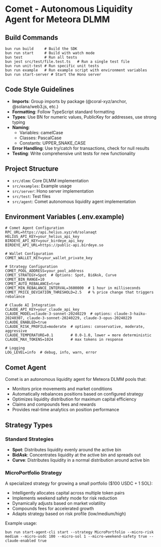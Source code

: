 # Comet - Autonomous Liquidity Agent for Meteora DLMM

## Build Commands
```
bun run build     # Build the SDK
bun run start     # Build with watch mode
bun test          # Run all tests
bun jest src/test/file.test.ts   # Run a single test file
bun run unit-test # Run specific unit tests
bun run example   # Run example script with environment variables
bun run start-server # Start the Hono server
```

## Code Style Guidelines
- **Imports**: Group imports by package (@coral-xyz/anchor, @solana/web3.js, etc.)
- **Formatting**: Follow TypeScript standard formatting
- **Types**: Use BN for numeric values, PublicKey for addresses, use strong typing
- **Naming**: 
  - Variables: camelCase
  - Classes: PascalCase
  - Constants: UPPER_SNAKE_CASE
- **Error Handling**: Use try/catch for transactions, check for null results
- **Testing**: Write comprehensive unit tests for new functionality

## Project Structure
- `src/dlmm`: Core DLMM implementation
- `src/examples`: Example usage
- `src/server`: Hono server implementation
- `src/test`: Test files
- `src/agent`: Comet autonomous liquidity agent implementation

## Environment Variables (.env.example)
```
# Comet Agent Configuration
RPC_URL=https://api.helius.xyz/v0/solanaqt
HELIUS_API_KEY=your_helius_api_key
BIRDEYE_API_KEY=your_birdeye_api_key
BIRDEYE_API_URL=https://public-api.birdeye.so

# Wallet Configuration
COMET_WALLET_KEY=your_wallet_private_key

# Strategy Configuration
COMET_POOL_ADDRESS=your_pool_address
COMET_STRATEGY=Spot  # Options: Spot, BidAsk, Curve
COMET_BIN_RANGE=10
COMET_AUTO_REBALANCE=true
COMET_MIN_REBALANCE_INTERVAL=3600000  # 1 hour in milliseconds
COMET_PRICE_DEVIATION_THRESHOLD=2.5   # % price change that triggers rebalance

# Claude AI Integration
CLAUDE_API_KEY=your_claude_api_key
CLAUDE_MODEL=claude-3-sonnet-20240229  # options: claude-3-haiku-20240307, claude-3-sonnet-20240229, claude-3-opus-20240229
CLAUDE_ENABLED=true
CLAUDE_RISK_PROFILE=moderate  # options: conservative, moderate, aggressive
CLAUDE_TEMPERATURE=0.1        # 0.0-1.0, lower = more deterministic
CLAUDE_MAX_TOKENS=1024        # max tokens in response

# Logging
LOG_LEVEL=info  # debug, info, warn, error
```

## Comet Agent
Comet is an autonomous liquidity agent for Meteora DLMM pools that:
- Monitors price movements and market conditions
- Automatically rebalances positions based on configured strategy
- Optimizes liquidity distribution for maximum capital efficiency
- Claims and compounds fees and rewards
- Provides real-time analytics on position performance

## Strategy Types

### Standard Strategies
- **Spot**: Distributes liquidity evenly around the active bin
- **BidAsk**: Concentrates liquidity at the active bin and spreads out
- **Curve**: Distributes liquidity in a normal distribution around active bin

### MicroPortfolio Strategy
A specialized strategy for growing a small portfolio ($100 USDC + 1 SOL):
- Intelligently allocates capital across multiple token pairs
- Implements weekend safety mode for risk reduction
- Dynamically adjusts based on market volatility
- Compounds fees for accelerated growth
- Adapts strategy based on risk profile (low/medium/high)

Example usage:
```
bun run start-agent-cli start --strategy MicroPortfolio --micro-risk medium --micro-usdc 100 --micro-sol 1 --micro-weekend-safety true --claude-enabled true
```